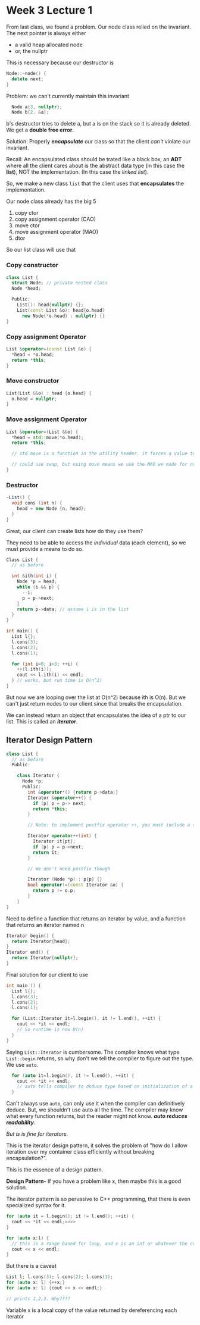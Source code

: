 # Week 3 Lecture 1

From last class, we found a problem. Our node class relied on the invariant. The next pointer is always either
- a valid heap allocated node
- or, the nullptr


This is necessary because our destructor is 
```cpp
Node::~node() {
  delete next;
}
```

Problem: we can't currently maintain this invariant

```cpp
  Node a{3, nullptr};
  Node b{2, &a};
```

b's destructor tries to delete a, but a is on the stack so it is already deleted. We get a **double free error**.

Solution: Properly ***encapsulate*** our class so that the client *can't* violate our invariant. 

Recall: An encapsulated class should be trated like a black box, an **ADT** where all the client cares about is the abstract data type (in this case the **list**), NOT the implementation. (In this case the *linked list*).

So, we make a new class `list` that the client uses that **encapsulates** the implementation. 

Our node class already has the big 5 
1) copy ctor
2) copy assignment operator (CAO)
3) move ctor
4) move assignment operator (MAO)
5) dtor

So our list class will use that

### Copy constructor
```cpp
class List {
  struct Node; // private nested class
  Node *head;

  Public:
    List(): head{nullptr} {};
    List(const List &o): head{o.head?
      new Node{*o.head} : nullptr} {}
}

```

### Copy assignment Operator
```cpp
List &operator=(const List &o) {
  *head = *o.head;
  return *this;
}
```

### Move constructor
```cpp
List(List &&o) : head {o.head} {
  o.head = nullptr;
}
```

### Move assignment Operator
```cpp
List &operator=(List &&o) {
  *head = std::move(*o.head);
  return *this;

  // std move is a function in the utility header. it forces a value to be treated like an r value

  // could use swap, but using move means we use the MAO we made for node
}
```

### Destructor
```cpp
~List() {
  void cons (int n) {
    head = new Node {n, head};
  }
}
```

Great, our client can create lists how do they use them?

They need to be able to access the *individual* data (each element), so we must provide a means to do so. 

```cpp
Class List {
  // as before

  int &ith(int i) {
    Node *p = head;
    while (i && p) {
      --i;
      p = p->next;
    }
    return p->data; // assume i is in the list
  }
}

int main() {
  List l{};
  l.cons(3);
  l.cons(2);
  l.cons(1);

  for (int i=0; i<3; ++i) {
    ++(l.ith(i));
    cout << l.ith(i) << endl;
  } // works, but run time is O(n^2)
}
```

But now we are looping over the list at O(n^2) because ith is O(n). But we can't just return nodes to our client since that breaks the encapsulation.

We can instead return an object that encapsulates the idea of a ptr to our list. This is called an ***iterator***.

## Iterator Design Pattern
```cpp
class List {
  // as before
  Public: 

    class Iterator {
      Node *p;
      Public:
        int &operator*() {return p->data;}
        Iterator &operator++() {
          if (p) p = p-> next;
          return *this;
        }

        // Note: to implement postfix operator ++, you must include a second token int param Iterator operator++(int) {}

        Iterator operator++(int) {
          Iterator it{pt};
          if (p) p = p->next;
          return it;
        }

        // We don't need postfix though

        Iterator (Node *p) : p{p} {}
        bool operator!=(const Iterator &o) {
          return p != o.p;
        }
    }
}
```

Need to define a function that returns an iterator by value, and a function that returns an iterator named n
```cpp
Iterator begin() {
  return Iterator{head};
}
Iterator end() {
  return Iterator{nullptr};
}
```

Final solution for our client to use
```cpp
int main () {
  List l{};
  l.cons(3);
  l.cons(2);
  l.cons(1);

  for (List::Iterator it=l.begin(), it != l.end(), ++it) {
    cout << *it << endl;
    // So runtime is now O(n)
  }
}
```

Saying `List::Iterator` is cumbersome. The compiler knows what type `List::begin` returns, so why don't we tell the compiler to figure out the type. We use `auto`.

```cpp
  for (auto it=l.begin(), it != l.end(), ++it) {
    cout << *it << endl;
    // auto tells compiler to deduce type based on initialization of a variable
  }
```

Can't always use `auto`, can only use it when the compiler can definitively deduce. But, we shouldn't use auto all the time. The compiler may know what every function returns, but the reader might not know. ***auto reduces readability***. 

*But is is fine for iterators*.

This is the iterator design pattern, it solves the problem of "how do I allow iteration over my container class efficiently without breaking encapsulation?". 

This is the essence of a design pattern. 

**Design Pattern-** If you have a problem like x, then maybe this is a good solution. 

The iterator pattern is so pervasive to C++ programming, that there is even specialized syntax for it. 

```cpp
for (auto it = l.begin(); it != l.end(); ++it) {
  cout << *it << endl;>>>>
}

for (auto x:l) {
  // this is a range based for loop, and x is an int or whatever the container contains.
  cout << x << endl;
}
```

But there is a caveat
```cpp
List l; l.cons(3); l.cons(2); l.cons(1);
for (auto x: l) {++x;}
for (auto x: l) {cout << x << endl;}

// prints 1,2,3. Why????
```

Variable x is a local copy of the value returned by dereferencing each iterator

